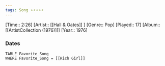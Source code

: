 ```yaml
---
tags: Song ⭐⭐⭐⭐⭐ 
---
```

[Time:: 2:26]
[Artist:: [[Hall & Oates]] ]
[Genre:: Pop]
[Played:: 17]
[Album:: [[ArtistCollection (1976)]]]
[Year:: 1976]
### Dates
````dataview
TABLE Favorite_Song
WHERE Favorite_Song = [[Rich Girl]]
````